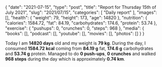 {
    "date": "2021-07-15",
    "type": "post",
    "title": "Report for Thursday 15th of July 2021",
    "slug": "2021\/07\/15",
    "categories": [
        "Daily report"
    ],
    "images": [],
    "health": {
        "weight": 79,
        "height": 173,
        "age": 14820
    },
    "nutrition": {
        "calories": 1584.72,
        "fat": 84.19,
        "carbohydrates": 174.6,
        "protein": 53.74
    },
    "exercise": {
        "pushups": 0,
        "crunches": 0,
        "steps": 968
    },
    "media": {
        "books": [],
        "podcast": [],
        "youtube": [],
        "movies": [],
        "photos": []
    }
}

Today I am <strong>14820 days</strong> old and my weight is <strong>79 kg</strong>. During the day, I consumed <strong>1584.72 kcal</strong> coming from <strong>84.19 g</strong> fat, <strong>174.6 g</strong> carbohydrates and <strong>53.74 g</strong> protein. Managed to do <strong>0 push-ups</strong>, <strong>0 crunches</strong> and walked <strong>968 steps</strong> during the day which is approximately <strong>0.74 km</strong>.
